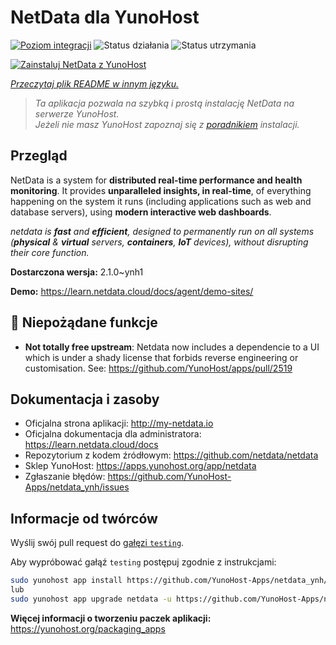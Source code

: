 <!--
To README zostało automatycznie wygenerowane przez <https://github.com/YunoHost/apps/tree/master/tools/readme_generator>
Nie powinno być ono edytowane ręcznie.
-->

# NetData dla YunoHost

[![Poziom integracji](https://apps.yunohost.org/badge/integration/netdata)](https://ci-apps.yunohost.org/ci/apps/netdata/)
![Status działania](https://apps.yunohost.org/badge/state/netdata)
![Status utrzymania](https://apps.yunohost.org/badge/maintained/netdata)

[![Zainstaluj NetData z YunoHost](https://install-app.yunohost.org/install-with-yunohost.svg)](https://install-app.yunohost.org/?app=netdata)

*[Przeczytaj plik README w innym języku.](./ALL_README.md)*

> *Ta aplikacja pozwala na szybką i prostą instalację NetData na serwerze YunoHost.*  
> *Jeżeli nie masz YunoHost zapoznaj się z [poradnikiem](https://yunohost.org/install) instalacji.*

## Przegląd

NetData is a system for **distributed real-time performance and health monitoring**.
It provides **unparalleled insights, in real-time**, of everything happening on the
system it runs (including applications such as web and database servers), using
**modern interactive web dashboards**.

_netdata is **fast** and **efficient**, designed to permanently run on all systems
(**physical** & **virtual** servers, **containers**, **IoT** devices), without
disrupting their core function._


**Dostarczona wersja:** 2.1.0~ynh1

**Demo:** <https://learn.netdata.cloud/docs/agent/demo-sites/>
## :red_circle: Niepożądane funkcje

- **Not totally free upstream**: Netdata now includes a dependencie to a UI which is under a shady license that forbids reverse engineering or customisation. See: https://github.com/YunoHost/apps/pull/2519

## Dokumentacja i zasoby

- Oficjalna strona aplikacji: <http://my-netdata.io>
- Oficjalna dokumentacja dla administratora: <https://learn.netdata.cloud/docs>
- Repozytorium z kodem źródłowym: <https://github.com/netdata/netdata>
- Sklep YunoHost: <https://apps.yunohost.org/app/netdata>
- Zgłaszanie błędów: <https://github.com/YunoHost-Apps/netdata_ynh/issues>

## Informacje od twórców

Wyślij swój pull request do [gałęzi `testing`](https://github.com/YunoHost-Apps/netdata_ynh/tree/testing).

Aby wypróbować gałąź `testing` postępuj zgodnie z instrukcjami:

```bash
sudo yunohost app install https://github.com/YunoHost-Apps/netdata_ynh/tree/testing --debug
lub
sudo yunohost app upgrade netdata -u https://github.com/YunoHost-Apps/netdata_ynh/tree/testing --debug
```

**Więcej informacji o tworzeniu paczek aplikacji:** <https://yunohost.org/packaging_apps>
